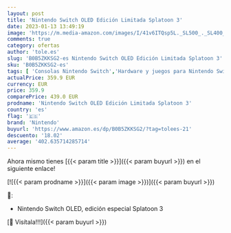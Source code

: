 ```yaml
---
layout: post
title: 'Nintendo Switch OLED Edición Limitada Splatoon 3'
date: 2023-01-13 13:49:19
image: 'https://m.media-amazon.com/images/I/41v6ITQsp5L._SL500_._SL400_.jpg'
comments: true
category: ofertas
author: 'tole.es'
slug: 'B0B5ZKKSG2-es Nintendo Switch OLED Edición Limitada Splatoon 3'
sku: 'B0B5ZKKSG2-es'
tags: [ 'Consolas Nintendo Switch','Hardware y juegos para Nintendo Switch','Videojuegos','nintendo','🇪🇸', ]
actualPrice: 359.9 EUR
currency: EUR
price: 359.9
comparePrice: 439.0 EUR
prodname: 'Nintendo Switch OLED Edición Limitada Splatoon 3'
country: 'es'
flag: '🇪🇸'
brand: 'Nintendo'
buyurl: 'https://www.amazon.es/dp/B0B5ZKKSG2/?tag=tolees-21'
descuento: '18.02'
average: '402.635714285714'
---
```


Ahora mismo tienes [{{< param title >}}]({{< param buyurl >}}) en el siguiente enlace!

[![{{< param prodname >}}]({{< param image >}})]({{< param buyurl >}})

🔎:

- Nintendo Switch OLED, edición especial Splatoon 3

[🛒 Visítala!!!]({{< param buyurl >}})
